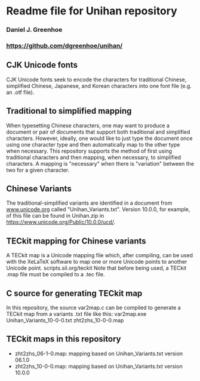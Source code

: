 # Readme file for Unihan repository
### Daniel J. Greenhoe
### https://github.com/dgreenhoe/unihan/


## CJK Unicode fonts

CJK Unicode fonts seek to encode the characters for 
traditional Chinese, simplified Chinese, Japanese, and Korean characters
into one font file (e.g. an .otf file).


## Traditional to simplified mapping

When typesetting Chinese characters, one may want to produce a document or
pair of documents that support both traditional and simplified characters.
However, ideally, one would like to just type the document once using 
one character type and then automatically map to the other type when necessary.
This repository supports the method of first using traditional characters
and then mapping, when necessary, to simplified characters.
A mapping is "necessary" when there is "variation" between the two for a 
given character.


## Chinese Variants 

The traditional-simplified variants are identified in a document from www.unicode.org
called "Unihan_Variants.txt". Version 10.0.0, for example, of this file can be found
in Unihan.zip in https://www.unicode.org/Public/10.0.0/ucd/.


## TECkit mapping for Chinese variants

A TECkit map is a Unicode mapping file which, after compiling, can be used with 
the XeLaTeX software to map one or more Unicode points to another Unicode point.
  scripts.sil.org/teckit
Note that before being used, a TECkit .map file must be compiled to a .tec file.


## C source for generating TECkit map

In this repository, the source var2map.c can be compiled to generate a TECkit map
from a variants .txt file like this:
  var2map.exe Unihan_Variants_10-0-0.txt zht2zhs_10-0-0.map


## TECkit maps in this repository
  * zht2zhs_06-1-0.map: mapping based on Unihan_Variants.txt version 06.1.0
  * zht2zhs_10-0-0.map: mapping based on Unihan_Variants.txt version 10.0.0

